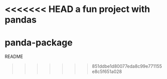 <<<<<<< HEAD
a fun  project with pandas
=======
# panda-package
README
>>>>>>> 851ddbe1d80077eda8c99e771155e8c5f651a028
